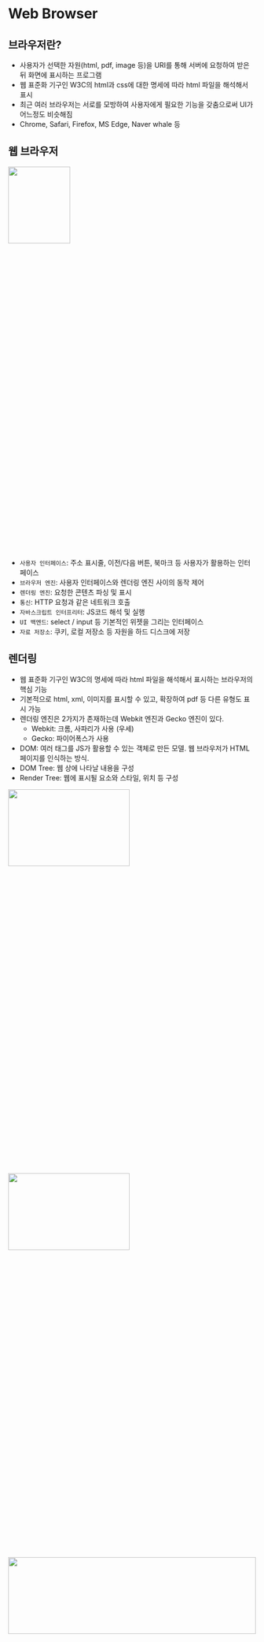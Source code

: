# Web Browser
## 브라우저란?
- 사용자가 선택한 자원(html, pdf, image 등)을 URI를 통해 서버에 요청하여 받은 뒤 화면에 표시하는 프로그램
- 웹 표준화 기구인 W3C의 html과 css에 대한 명세에 따라 html 파일을 해석해서 표시
- 최근 여러 브라우저는 서로를 모방하여 사용자에게 필요한 기능을 갖춤으로써 UI가 어느정도 비슷해짐
- Chrome, Safari, Firefox, MS Edge, Naver whale 등

## 웹 브라우저
<img src="https://user-images.githubusercontent.com/50614241/218496466-6a018758-d2b7-4be4-81a6-9a85ef7177fc.png" width="50%" height="20%" />


- `사용자 인터페이스`: 주소 표시줄, 이전/다음 버튼, 북마크 등 사용자가 활용하는 인터페이스
- `브라우저 엔진`: 사용자 인터페이스와 렌더링 엔진 사이의 동작 제어
- `렌더링 엔진`: 요청한 콘텐츠 파싱 및 표시
- `통신`: HTTP 요청과 같은 네트워크 호출
- `자바스크립트 인터프리터`: JS코드 해석 및 실행
- `UI 백엔드`: select / input 등 기본적인 위젯을 그리는 인터페이스
- `자료 저장소`: 쿠키, 로컬 저장소 등 자원을 하드 디스크에 저장

## 렌더링
- 웹 표준화 기구인 W3C의 명세에 따라 html 파일을 해석해서 표시하는 브라우저의 핵심 기능
- 기본적으로 html, xml, 이미지를 표시할 수 있고, 확장하여 pdf 등 다른 유형도 표시 가능
- 렌더링 엔진은 2가지가 존재하는데 Webkit 엔진과 Gecko 엔진이 있다.
  - Webkit: 크롬, 사파리가 사용 (우세)
  - Gecko: 파이어폭스가 사용
- DOM: 여러 태그를 JS가 활용할 수 있는 객체로 만든 모델. 웹 브라우저가 HTML 페이지를 인식하는 방식.
- DOM Tree: 웹 상에 나타날 내용을 구성
- Render Tree: 웹에 표시될 요소와 스타일, 위치 등 구성

<img src="https://user-images.githubusercontent.com/50614241/218496473-d82823b1-6e37-4c04-b9a6-332346d8990a.png" width="70%" height="20%" />


<img src="https://user-images.githubusercontent.com/50614241/218496480-17a2f7e1-493c-43f1-9834-2a2768929b34.png" width="70%" height="20%" />


<img src="https://user-images.githubusercontent.com/50614241/218496482-5f034a97-5ea4-4de4-b0f1-734dc85d44b6.png" width="100%" height="20%" />


<img src="https://user-images.githubusercontent.com/50614241/218496486-2885cef3-7085-4ef5-b414-d49163a0329a.png" width="70%" height="20%" />
